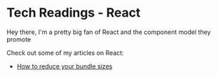 # Tech Readings - React

Hey there, I'm a pretty big fan of React and the component model they promote

Check out some of my articles on React:

- [How to reduce your bundle sizes](./reduce-bundle-size.md)